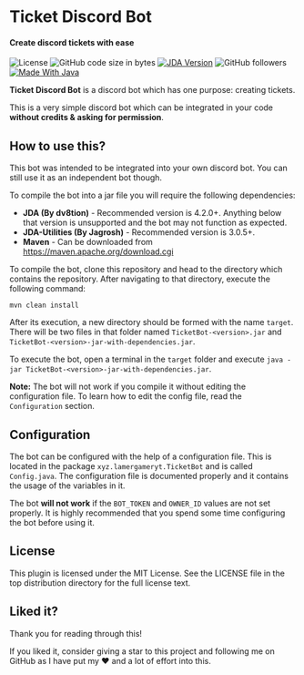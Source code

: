 # Ticket Discord Bot
#### Create discord tickets with ease
![License](https://img.shields.io/github/license/lamergameryt/ticket-discord-bot) ![GitHub code size in bytes](https://img.shields.io/github/languages/code-size/lamergameryt/ticket-discord-bot) [![JDA Version](https://img.shields.io/badge/Discord%20JDA-4.2.0__222+-blue.svg)](https://github.com/DV8FromTheWorld/JDA) ![GitHub followers](https://img.shields.io/github/followers/lamergameryt?style=social)
[![Made With Java](https://img.shields.io/badge/Made%20With-Java-blueviolet)](https://java.com)

**Ticket Discord Bot** is a discord bot which has one purpose: creating tickets.

This is a very simple discord bot which can be integrated in your code **without credits & asking for permission**.

## How to use this?
This bot was intended to be integrated into your own discord bot. You can still use it as an independent bot though.

To compile the bot into a jar file you will require the following dependencies:
* **JDA (By dv8tion)** - Recommended version is 4.2.0+. Anything below that version is unsupported and the bot may not function as expected.
* **JDA-Utilities (By Jagrosh)** - Recommended version is 3.0.5+.
* **Maven** - Can be downloaded from https://maven.apache.org/download.cgi

To compile the bot, clone this repository and head to the directory which contains the repository. After navigating to that directory, execute the following command:

`mvn clean install`

After its execution, a new directory should be formed with the name `target`. There will be two files in that folder named `TicketBot-<version>.jar` and `TicketBot-<version>-jar-with-dependencies.jar`.

To execute the bot, open a terminal in the `target` folder and execute `java -jar TicketBot-<version>-jar-with-dependencies.jar`.

**Note:** The bot will not work if you compile it without editing the configuration file. To learn how to edit the config file, read the `Configuration` section.
## Configuration
The bot can be configured with the help of a configuration file. This is located in the package `xyz.lamergameryt.TicketBot` and is called `Config.java`.
The configuration file is documented properly and it contains the usage of the variables in it.

The bot **will not work** if the `BOT_TOKEN` and `OWNER_ID` values are not set properly. It is highly recommended that you spend some time configuring the bot before using it.

## License
This plugin is licensed under the MIT License. See the LICENSE file in the top distribution directory for the full license text.

## Liked it?
Thank you for reading through this!

If you liked it, consider giving a star to this project and following me on GitHub as I have put my ❤ and a lot of effort into this.
